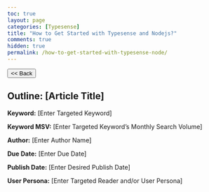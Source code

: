 ```yaml
---
toc: true
layout: page
categories: [Typesense]
title: "How to Get Started with Typesense and Nodejs?"
comments: true
hidden: true
permalink: /how-to-get-started-with-typesense-node/
---
```


<button class="back-button" onclick="window.history.back()"><< Back</button>

## Outline: [Article Title]

**Keyword:** [Enter Targeted Keyword]

**Keyword MSV:** [Enter Targeted Keyword’s Monthly Search Volume]

**Author:** [Enter Author Name]

**Due Date:** [Enter Due Date]

**Publish Date:** [Enter Desired Publish Date]

**User Persona:** [Enter Targeted Reader and/or User Persona]

<br>
